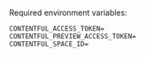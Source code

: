 Required environment variables:
```
CONTENTFUL_ACCESS_TOKEN=
CONTENTFUL_PREVIEW_ACCESS_TOKEN=
CONTENTFUL_SPACE_ID=
```
